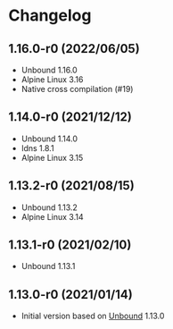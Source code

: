 # Changelog

## 1.16.0-r0 (2022/06/05)

* Unbound 1.16.0
* Alpine Linux 3.16
* Native cross compilation (#19)

## 1.14.0-r0 (2021/12/12)

* Unbound 1.14.0
* ldns 1.8.1
* Alpine Linux 3.15

## 1.13.2-r0 (2021/08/15)

* Unbound 1.13.2
* Alpine Linux 3.14

## 1.13.1-r0 (2021/02/10)

* Unbound 1.13.1

## 1.13.0-r0 (2021/01/14)

* Initial version based on [Unbound](https://www.nlnetlabs.nl/projects/unbound/about/) 1.13.0
